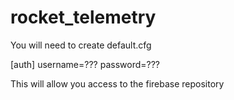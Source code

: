 # rocket_telemetry

You will need to create default.cfg

[auth]
username=???
password=???

This will allow you access to the firebase repository
